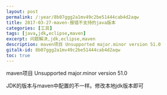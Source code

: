 ```yaml
---
layout: post
permalink: /:year/8b07ggg2a1mv49c2be51444cab4d2aqw
title: 2017-03-27-maven-报错不支持的java版本
categories: [工具]
tags: [java,jdk,eclipse,maven]
excerpt: 问题解决,jdk,eclipse,maven
description: maven项目 Unsupported major.minor version 51.0
gitalk-id: 8b07ggg2a1mv49c2be51444cab4d2aqw
toc: true
---
```


maven项目 Unsupported major.minor version 51.0

JDK的版本与maven中配置的不一样。修改本地jdk版本即可
